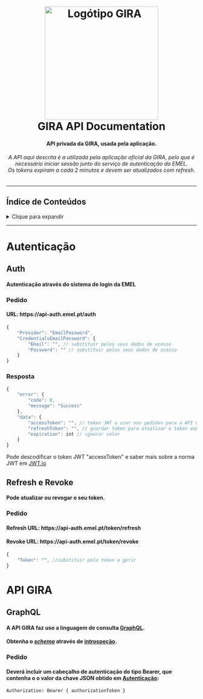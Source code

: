 <h1 align="center">
  <a name="logo" href="https://www.gira-bicicletasdelisboa.pt/">
    <img src="https://www.gira-bicicletasdelisboa.pt/wp-content/themes/gira/resources/assets/images/logo_gira.svg" alt="Logótipo GIRA" width="300">
  </a>
  <br>
  GIRA API Documentation
</h1>

<h4 align="center">API privada da GIRA, usada pela aplicação.</h4>
<h6 align="center">A API aqui descrita é a utilizada pela aplicação oficial da GIRA, pelo que é necessário iniciar sessão junto do serviço de autenticação da EMEL.<br>Os tokens expiram a cada 2 minutos e devem ser atualizados com refresh.</h6>
<hr>

## Índice de Conteúdos
<details>
<summary>Clique para expandir</summary>

- [Autenticação](#auth)
  * [Auth](#auth-init)
  * [Refresh e Revoke](#auth-refrev)
- [API GIRA](#gira-api)
  * [Pedido](#gira-api-req)

</details>

<hr>
<h1 id="auth">Autenticação</h1>
<h2 id="auth-init">Auth</h2>
<h4>Autenticação através do sistema de login da EMEL</h4> 

<h3 id="auth-init-req">Pedido</h3>
<h4>URL: https://api-auth.emel.pt/auth</h4>

```javascript
{
    "Provider": "EmailPassword",
    "CredentialsEmailPassword": {
        "Email": "", // substituir pelos seus dados de acesso
        "Password": "" // substituir pelos seus dados de acesso
    }
}
```
<h3 id="auth-init-res">Resposta</h3>

```javascript
{
    "error": {
        "code": 0,
        "message": "Success"
    },
    "data": {
        "accessToken": "", // token JWT a usar nos pedidos para a API GIRA
        "refreshToken": "", // guardar token para atualizar o token expirado
        "expiration": int // ignorar valor
    } 
}
```

<p>Pode descodificar o token JWT "accessToken" e saber mais sobre a norma JWT em <a href="https://jwt.io/">JWT.io</a>

<h2 id="auth-refrev">Refresh e Revoke</h2>
<h4>Pode atualizar ou revogar o seu token.</h4> 

<h3 id="auth-refrev-req">Pedido</h3>
<h4>Refresh URL: https://api-auth.emel.pt/token/refresh</h4>
<h4>Revoke URL: https://api-auth.emel.pt/token/revoke</h4>

```javascript
{
    "Token": "", //substituir pelo token a gerir
}
```  

<h1 id="gira-api">API GIRA</h1>
<h2>GraphQL</h2>
<h4>A API GIRA faz uso a linguagem de consulta <a href="https://graphql.org/">GraphQL</a>.</h4>
<h4>Obtenha o <i><a href="https://graphql.org/learn/schema/">schema</a></i> através de <a href="https://graphql.org/learn/introspection/">introspeção</a>.</h4> 

<h3 id="gira-api-req">Pedido</h3>
<h4>Deverá incluir um cabeçalho de autenticação do tipo Bearer, que contenha o o valor da chave JSON obtido em <a href="#auth">Autenticação</a>:</h4>

```
Authorization: Bearer { authorizationToken }
```
